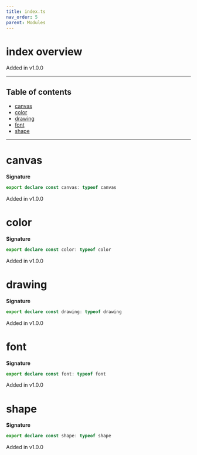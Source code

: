 ```yaml
---
title: index.ts
nav_order: 5
parent: Modules
---
```


# index overview

Added in v1.0.0

---

<h2 class="text-delta">Table of contents</h2>

- [canvas](#canvas)
- [color](#color)
- [drawing](#drawing)
- [font](#font)
- [shape](#shape)

---

# canvas

**Signature**

```ts
export declare const canvas: typeof canvas
```

Added in v1.0.0

# color

**Signature**

```ts
export declare const color: typeof color
```

Added in v1.0.0

# drawing

**Signature**

```ts
export declare const drawing: typeof drawing
```

Added in v1.0.0

# font

**Signature**

```ts
export declare const font: typeof font
```

Added in v1.0.0

# shape

**Signature**

```ts
export declare const shape: typeof shape
```

Added in v1.0.0
